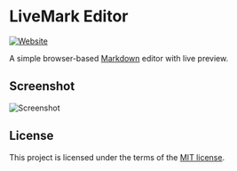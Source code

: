 # LiveMark Editor
[![Website][status-shield]][website]

A simple browser-based [Markdown][markdown-guide] editor with live preview.

## Screenshot

![Screenshot][screenshot-link]

## License

This project is licensed under the terms of the [MIT license](LICENSE).

[status-shield]: https://img.shields.io/website-up-down-green-red/https/livemark.ml.svg?label=Website&style=for-the-badge
[website]: https://livemark.ml
[markdown-guide]: https://guides.github.com/features/mastering-markdown/
[screenshot-link]: https://screenshotscdn.firefoxusercontent.com/images/31bc23b8-84d4-4b72-bee5-f5161d1663be.png
